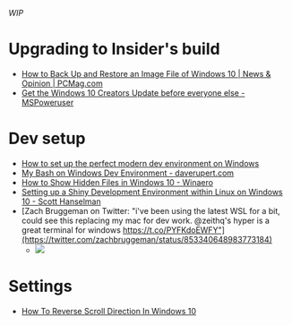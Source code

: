 _WIP_

# Upgrading to Insider's build
- [How to Back Up and Restore an Image File of Windows 10 | News & Opinion | PCMag.com](http://www.pcmag.com/news/352300/how-to-back-up-and-restore-an-image-file-of-windows-10)
- [Get the Windows 10 Creators Update before everyone else - MSPoweruser](https://mspoweruser.com/get-the-windows-10-creators-update-before-everyone-else/)

# Dev setup
- [How to set up the perfect modern dev environment on Windows](http://char.gd/microsoft/setting-up-perfect-windows-dev/)
- [My Bash on Windows Dev Environment - daverupert.com](http://daverupert.com/2017/03/my-bash-on-windows-developer-environment/)
- [How to Show Hidden Files in Windows 10 - Winaero](http://winaero.com/blog/show-hidden-files-windows-10/)
- [Setting up a Shiny Development Environment within Linux on Windows 10 - Scott Hanselman](https://www.hanselman.com/blog/SettingUpAShinyDevelopmentEnvironmentWithinLinuxOnWindows10.aspx)
- [Zach Bruggeman on Twitter: "i've been using the latest WSL for a bit, could see this replacing my mac for dev work. @zeithq's hyper is a great terminal for windows https://t.co/PYFKdoEWFY"](https://twitter.com/zachbruggeman/status/853340648983773184)
  - ![](https://pbs.twimg.com/media/C9eql3jUwAA_RaV.jpg)

# Settings
- [How To Reverse Scroll Direction In Windows 10](http://www.addictivetips.com/windows-tips/reverse-scroll-direction-in-windows-10/)
